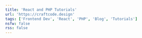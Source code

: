 ```yaml
---
title: 'React and PHP Tutorials'
url: 'https://craftcode.design'
tags: ['Frontend Dev', 'React', 'PHP', 'Blog', 'Tutorials']
nsfw: false
rss: false
---
```

